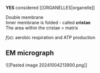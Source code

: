 **YES** considered [[ORGANELLES|organelle]]  

Double membrane  
Inner membrane is folded - called **cristae**  
The area within the cristae = matrix  

$f(x)$: aerobic respiration and ATP production  
## EM micrograph
![[Pasted image 20241004213900.png]]